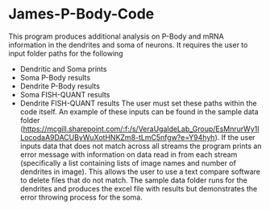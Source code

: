 # James-P-Body-Code
This program produces additional analysis on P-Body and mRNA information in the dendrites and soma of neurons. It requires the user to input folder paths for the following
  - Dendritic and Soma prints
  - Soma P-Body results
  - Dendrite P-Body results
  - Soma FISH-QUANT results
  - Dendrite FISH-QUANT results
The user must set these paths within the code itself. An example of these inputs can be found in the sample data folder (https://mcgill.sharepoint.com/:f:/s/VeraUgaldeLab_Group/EsMnrurWy1lLocodaA9DACUByWuXotHNKZm8-tLmC5nfgw?e=Y94hyh). If the user inputs data that does not match across all streams the program prints an error message with information on data read in from each stream (specifically a list containing lists of image names and number of dendrites in image). This allows the user to use a text compare software to delete files that do not match. The sample data folder runs for the dendrites and produces the excel file with results but demonstrates the error throwing process for the soma. 
